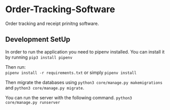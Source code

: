 # Order-Tracking-Software
Order tracking and receipt prinitng software.

## Development SetUp
In order to run the application you need to pipenv installed. You can install it by running `pip3 install pipenv`

Then run:<br>
`pipenv install -r requirements.txt`
or simply
`pipenv install`

Then migrate the databases using `python3 core/manage.py makemigrations` and `python3 core/manage.py migrate`.

You can run the server with the following command.
`python3 core/manage.py runserver`
